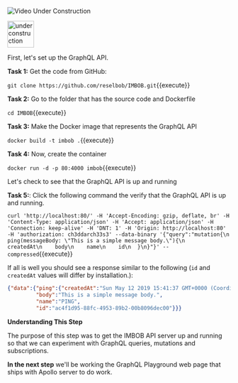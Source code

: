 ![Video Under Construction](https://raw.githubusercontent.com/reselbob/katacoda-scenarios/master/understanding-graphql-using-imbob/images/video-under-construction.jpg)
 
<img src="http://www.gosc.org/_Media/under-construction-yellow-d_med.png" width="60" alt="under construction" />

First, let's set up the GraphQL API.

**Task 1:** Get the code from GitHub:

`git clone https://github.com/reselbob/IMBOB.git`{{execute}}

**Task 2:** Go to the folder that has the source code and Dockerfile

`cd IMBOB`{{execute}}

**Task 3:** Make the Docker image that represents the GraphQL API

`docker build -t imbob .`{{execute}}

**Task 4:** Now, create the container

`docker run -d -p 80:4000 imbob`{{execute}}


Let's check to see that the GraphQL API is up and running

**Task 5:**: Click the following command the verify that the GraphQL API is up and running.

`curl 'http://localhost:80/' -H 'Accept-Encoding: gzip, deflate, br' -H 'Content-Type: application/json' -H 'Accept: application/json' -H 'Connection: keep-alive' -H 'DNT: 1' -H 'Origin: http://localhost:80' -H 'authorization: ch3ddarch33s3' --data-binary '{"query":"mutation{\n  ping(messageBody: \"This is a simple message body.\"){\n    createdAt\n    body\n    name\n    id\n  }\n}"}' --compressed`{{execute}}

If all is well you should see a response similar to the following 
(`id` and `createdAt` values will differ by installation.):

```JSON
{"data":{"ping":{"createdAt":"Sun May 12 2019 15:41:37 GMT+0000 (Coordinated Universal Time)",
         "body":"This is a simple message body.",
         "name":"PING",
         "id":"ac4f1d95-88fc-4953-89b2-00b8096dec00"}}}
```

**Understanding This Step**

The purpose of this step was to get the IMBOB API server up and running so that we can experiment with
GraphQL queries, mutations and subscriptions.

**In the next step** we'll be working the GraphQL Playground web page that ships with Apollo server to do work.